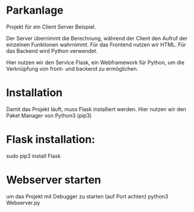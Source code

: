 # Parkanlage

Projekt für ein Client Server Beispiel.

Der Server übernimmt die Berechnung, während der Client den Aufruf der einzelnen Funktionen wahrnimmt.
Für das Frontend nutzen wir HTML. Für das Backend wird Python verwendet.

Hier nutzen wir den Service Flask, ein Webframework für Python, um die Verknüpfung von front- und backend zu ermöglichen.

# Installation
Damit das Projekt läuft, muss Flask installiert werden. Hier nutzen wir den Paket Manager von Python3 (pip3)

# Flask installation:
sudo pip3 install Flask

# Webserver starten
um das Projekt mit Debugger zu starten (auf Port achten)
python3 Webserver.py 